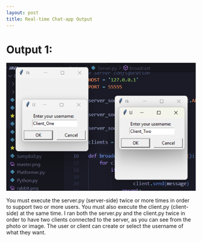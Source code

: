 ```yaml
---
layout: post
title: Real-time Chat-app Output
--- 
```


# Output 1:

![Output 1](images/Output1.png)

You must execute the server.py (server-side) twice or more times in order to support two or more users. 
You must also execute the client.py (client-side) at the same time. I ran both the server.py and the client.py twice in order 
to have two clients connected to the server, as you can see from the photo or image. The user or client can create or select the username of what they want.
